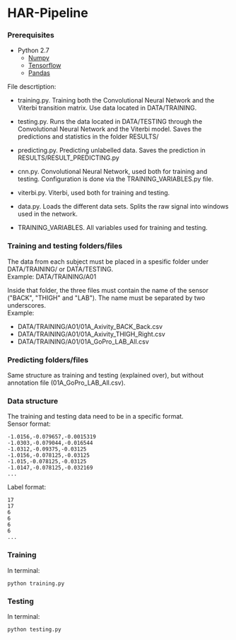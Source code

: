 # HAR-Pipeline

### Prerequisites

* Python 2.7
  * [Numpy](http://docs.scipy.org/doc/numpy-1.10.1/user/install.html)
  * [Tensorflow](https://www.tensorflow.org/versions/r0.8/get_started/os_setup.html)
  * [Pandas](https://pypi.python.org/pypi/pandas/0.18.0/#downloads)



File descrtiption: 
- training.py. Training both the Convolutional Neural Network and the Viterbi transition matrix. Use data located in DATA/TRAINING. 

- testing.py. Runs the data located in DATA/TESTING through the Convolutional Neural Network and the Viterbi model. Saves the predictions and statistics in the folder RESULTS/

- predicting.py. Predicting unlabelled data. Saves the prediction in RESULTS/RESULT_PREDICTING.py

- cnn.py. Convolutional Neural Network, used both for training and testing. Configuration is done via the TRAINING_VARIABLES.py file.

- viterbi.py. Viterbi, used both for training and testing.

- data.py. Loads the different data sets. Splits the raw signal into windows used in the network. 

- TRAINING_VARIABLES. All variables used for training and testing. 

### Training and testing folders/files
The data from each subject must be placed in a spesific folder under DATA/TRAINING/ or DATA/TESTING.<br />
Example: DATA/TRAINING/A01

Inside that folder, the three files must contain the name of the sensor ("BACK", "THIGH" and "LAB"). The name must be separated by two underscores.<br />
Example: 
- DATA/TRAINING/A01/01A_Axivity_BACK_Back.csv
- DATA/TRAINING/A01/01A_Axivity_THIGH_Right.csv
- DATA/TRAINING/A01/01A_GoPro_LAB_All.csv

### Predicting folders/files
Same structure as training and testing (explained over), but without annotation file (01A_GoPro_LAB_All.csv).

### Data structure
The training and testing data need to be in a specific format.  <br />
Sensor format: <br />
```
-1.0156,-0.079657,-0.0015319
-1.0303,-0.079044,-0.016544
-1.0312,-0.09375,-0.03125
-1.0156,-0.078125,-0.03125
-1.015,-0.078125,-0.03125
-1.0147,-0.078125,-0.032169
...
```
Label format:  <br />
```
17
17
6
6
6
6
...
```
### Training
In terminal:
```
python training.py
```
### Testing
In terminal:
```
python testing.py
```
